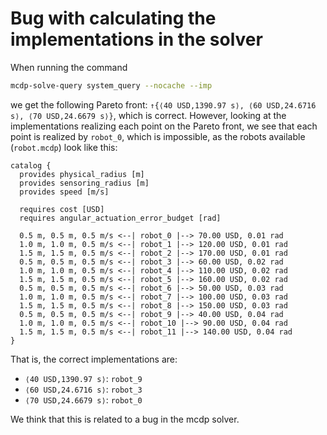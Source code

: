 # Bug with calculating the implementations in the solver

When running the command

```bash
mcdp-solve-query system_query --nocache --imp
```

we get the following Pareto front: `↑{⟨40 USD,1390.97 s⟩, ⟨60 USD,24.6716 s⟩, ⟨70 USD,24.6679 s⟩}`, which is correct. However, looking at the implementations realizing each point on the Pareto front, we see that each point is realized by `robot_0`, which is impossible, as the robots available (`robot.mcdp`) look like this:

```plaintext
catalog {
  provides physical_radius [m]
  provides sensoring_radius [m]
  provides speed [m/s]

  requires cost [USD]
  requires angular_actuation_error_budget [rad]

  0.5 m, 0.5 m, 0.5 m/s <--| robot_0 |--> 70.00 USD, 0.01 rad
  1.0 m, 1.0 m, 0.5 m/s <--| robot_1 |--> 120.00 USD, 0.01 rad
  1.5 m, 1.5 m, 0.5 m/s <--| robot_2 |--> 170.00 USD, 0.01 rad
  0.5 m, 0.5 m, 0.5 m/s <--| robot_3 |--> 60.00 USD, 0.02 rad
  1.0 m, 1.0 m, 0.5 m/s <--| robot_4 |--> 110.00 USD, 0.02 rad
  1.5 m, 1.5 m, 0.5 m/s <--| robot_5 |--> 160.00 USD, 0.02 rad
  0.5 m, 0.5 m, 0.5 m/s <--| robot_6 |--> 50.00 USD, 0.03 rad
  1.0 m, 1.0 m, 0.5 m/s <--| robot_7 |--> 100.00 USD, 0.03 rad
  1.5 m, 1.5 m, 0.5 m/s <--| robot_8 |--> 150.00 USD, 0.03 rad
  0.5 m, 0.5 m, 0.5 m/s <--| robot_9 |--> 40.00 USD, 0.04 rad
  1.0 m, 1.0 m, 0.5 m/s <--| robot_10 |--> 90.00 USD, 0.04 rad
  1.5 m, 1.5 m, 0.5 m/s <--| robot_11 |--> 140.00 USD, 0.04 rad
}
```

That is, the correct implementations are:

* `⟨40 USD,1390.97 s⟩`: `robot_9`
* `⟨60 USD,24.6716 s⟩`: `robot_3`
* `⟨70 USD,24.6679 s⟩`: `robot_0`

We think that this is related to a bug in the mcdp solver.